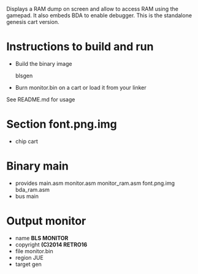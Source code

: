 Displays a RAM dump on screen and allow to access RAM using the gamepad.
It also embeds BDA to enable debugger.
This is the standalone genesis cart version.

Instructions to build and run
=============================

 - Build the binary image

    blsgen

 - Burn monitor.bin on a cart or load it from your linker

See README.md for usage

Section font.png.img
====================

 - chip cart

Binary main
===========

 - provides main.asm monitor.asm monitor_ram.asm font.png.img bda_ram.asm
 - bus main

Output monitor
==============

 - name **BLS MONITOR**
 - copyright **(C)2014 RETRO16**
 - file monitor.bin
 - region JUE
 - target gen

